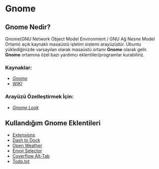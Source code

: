 # Gnome

## Gnome Nedir?
Gnome(GNU Network Object Model Environment / GNU Ağ Nesne Model Ortamı) açık kaynaklı masaüstü işletim sistemi arayüzüdür. Ubuntu yüklediğinizde varsayılan olarak masaüstü ortamı **Gnome** olarak gelir. **Gnome** ortamına özel bazı yardımcı eklentiler/programlar kurabiliriz.

### Kaynaklar:
- _[Gnome](https://www.gnome.org/)_
- _[WIKI](https://tr.wikipedia.org/wiki/GNOME)_

### Arayüzü Özelleştirmek İçin:
- _[Gnome Look](https://www.gnome-look.org/browse/cat/)_

## Kullandığım Gnome Eklentileri
* [Extensions](https://extensions.gnome.org/extension/1036/extensions/)
* [Dash to Dock](https://extensions.gnome.org/extension/307/dash-to-dock/)
* [Open Weather](https://extensions.gnome.org/extension/750/openweather/)
* [Emoji Selector](https://extensions.gnome.org/extension/1162/emoji-selector/)
* [Coverflow Alt-Tab](https://extensions.gnome.org/extension/97/coverflow-alt-tab/)
* [Todo.txt](https://extensions.gnome.org/extension/570/todotxt/)
